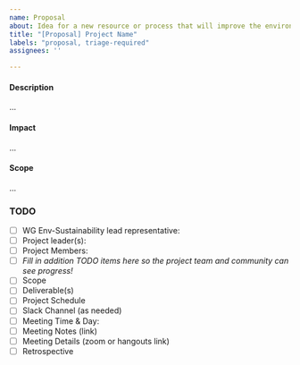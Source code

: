 ```yaml
---
name: Proposal
about: Idea for a new resource or process that will improve the environmental sustainability TAG you want to work on (If you personally do not want to implement the idea, you should use the "suggestion" template)
title: "[Proposal] Project Name"
labels: "proposal, triage-required"
assignees: ''

---
```


<!-- Thank you for contributing to the TAG!
    Please remind that an issue is not the place to ask a question.
    The README documents how to reach us https://github.com/cncf/tag-env-sustainability#meetings! 
    Thank you :) -->

#### Description
<!-- Describe your idea here -->

...

#### Impact
<!-- Describe your hopes for how this would reduce risk for the cloud native ecosystem.
    Who will this help? How will it help them? -->

...

#### Scope
<!-- How much effort will this take? ok to provide a range of options if or "not yet determined" for initial proposals.
    Feel free to include proposed tasks below or link a Google doc  -->

...

### TODO

- [ ] WG Env-Sustainability lead representative:
- [ ] Project leader(s):
- [ ] Project Members:
- [ ] _Fill in addition TODO items here so the project team and community can see progress!_
- [ ] Scope 
- [ ] Deliverable(s)
- [ ] Project Schedule
- [ ] Slack Channel (as needed)
- [ ] Meeting Time & Day:
- [ ] Meeting Notes (link)
- [ ] Meeting Details (zoom or hangouts link)
- [ ] Retrospective
